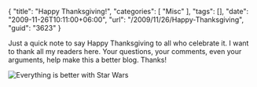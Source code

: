 {
	"title": "Happy Thanksgiving!",
	"categories": [
		"Misc"
	],
	"tags": [],
	"date": "2009-11-26T10:11:00+06:00",
	"url": "/2009/11/26/Happy-Thanksgiving",
	"guid": "3623"
}

Just a quick note to say Happy Thanksgiving to all who celebrate it. I want to thank all my readers here. Your questions, your comments, even your arguments, help make this a better blog. Thanks! 

<img src="https://static.raymondcamden.com/images/StarWarsThanksgiving1.jpg" title="Everything is better with Star Wars" />